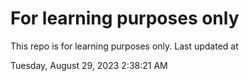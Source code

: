 # For learning purposes only
This repo is for learning purposes only.
Last updated at

Tuesday, August 29, 2023 2:38:21 AM

